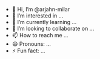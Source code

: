 - 👋 Hi, I’m @arjahn-milar
- 👀 I’m interested in ...
- 🌱 I’m currently learning ...
- 💞️ I’m looking to collaborate on ...
- 📫 How to reach me ...
- 😄 Pronouns: ...
- ⚡ Fun fact: ...

<!---
arjahn-milar/arjahn-milar is a ✨ special ✨ repository because its `README.md` (this file) appears on your GitHub profile.
You can click the Preview link to take a look at your changes.
--->
